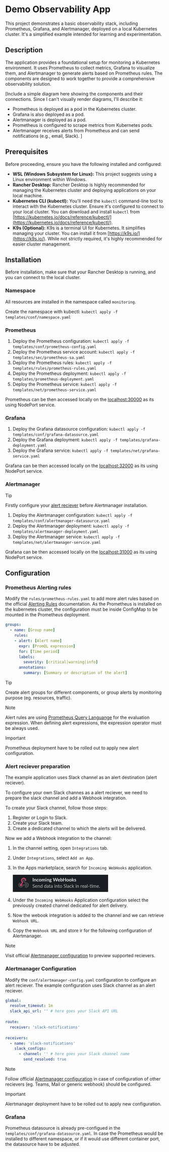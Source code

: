 # Demo Observability App

This project demonstrates a basic observability stack, including Prometheus, Grafana, and Alertmanager, deployed on a local Kubernetes cluster. It's a simplified example intended for learning and experimentation.

## Description

The application provides a foundational setup for monitoring a Kubernetes environment. It uses Prometheus to collect metrics, Grafana to visualize them, and Alertmanager to generate alerts based on Prometheus rules.  The components are designed to work together to provide a comprehensive observability solution.

[Include a simple diagram here showing the components and their connections.  Since I can't visually render diagrams, I'll describe it:

*   Prometheus is deployed as a pod in the Kubernetes cluster.
*   Grafana is also deployed as a pod.
*   Alertmanager is deployed as a pod.
*   Prometheus is configured to scrape metrics from Kubernetes pods.
*   Alertmanager receives alerts from Prometheus and can send notifications (e.g., email, Slack). ]

## Prerequisites

Before proceeding, ensure you have the following installed and configured:

*   **WSL (Windows Subsystem for Linux):**  This project suggests using a Linux environment within Windows.
*   **Rancher Desktop:** Rancher Desktop is highly recommended for managing the Kubernetes cluster and deploying applications on your local machine.
*   **Kubernetes CLI (kubectl):** You'll need the `kubectl` command-line tool to interact with the Kubernetes cluster. Ensure it's configured to connect to your local cluster. You can download and install `kubectl` from [https://kubernetes.io/docs/reference/kubectl/](https://kubernetes.io/docs/reference/kubectl/).
*   **K9s (Optional):** K9s is a terminal UI for Kubernetes. It simplifies managing your cluster.  You can install it from [https://k9s.io/](https://k9s.io/). While not strictly required, it's highly recommended for easier cluster management.

## Installation 

Before installation, make sure that your Rancher Desktop is running, and you can connect to the local cluster.

### Namespace

All resources are installed in the namespace called `monitoring`.

Create the namespace with kubectl: `kubectl apply -f templates/conf/namespace.yaml`

### Prometheus

1. Deploy the Prometheus configuration: `kubectl apply -f templates/conf/prometheus-config.yaml`
1. Deploy the Prometheus service account: `kubectl apply -f templates/sec/prometheus-sa.yaml`
1. Deploy the Prometheus rules: `kubectl apply -f templates/rules/prometheus-rules.yaml`
1. Deploy the Prometheus deployment: `kubectl apply -f templates/prometheus-deployment.yaml`
1. Deploy the Prometheus service: `kubectl apply -f templates/net/prometheus-service.yaml`

Prometheus can be then accessed locally on the [localhost:30000](http://localhost:30000) as its using NodePort service.

### Grafana

1. Deploy the Grafana datasource configuration: `kubectl apply -f templates/conf/grafana-datasource.yaml`
1. Deploy the Grafana deployment: `kubectl apply -f templates/grafana-deployment.yaml`
1. Deploy the Grafana service: `kubectl apply -f templates/net/grafana-service.yaml`

Grafana can be then accessed locally on the [localhost:32000](http://localhost:32000) as its using NodePort service.

### Alertmanager

> [!TIP]
> Firstly configure your [alert reciever](#alert-reciever-preparation) before Alertmanager installation.

1. Deploy the Alertmanager configuration: `kubectl apply -f templates/conf/alertmanager-datasource.yaml`
1. Deploy the Alertmanager deployment: `kubectl apply -f templates/alertmanager-deployment.yaml`
1. Deploy the Alertmanager service: `kubectl apply -f templates/net/alertmanager-service.yaml`

Grafana can be then accessed locally on the [localhost:31000](http://localhost:31000) as its using NodePort service.

## Configuration

### Prometheus Alerting rules

Modify the `rules/prometheus-rules.yaml` to add more alert rules based on the official [Alerting Rules](https://prometheus.io/docs/prometheus/latest/configuration/alerting_rules/) documentation. As the Prometheus is installed on the kubernetes cluster, the configuration must be inside ConfigMap to be mounted in the Prometheus deployment.

```yaml
groups:
  - name: [Group name]
    rules:
    - alert: [Alert name]
      expr: [PromQL expression]
      for: [Time period]
      labels:
        severity: [critical|warning|info]
      annotations:
        summary: [Summary or description of the alert]
```

> [!TIP]  
> Create alert groups for different components, or group alerts by monitoring purpose (eg. resources, traffic).

> [!NOTE]  
> Alert rules are using [Prometheus Query Languange](https://prometheus.io/docs/prometheus/latest/querying/basics/) for the evaluation expression. When defining alert expressions, the expression operator must be always used.

> [!IMPORTANT]  
> Prometheus deployment have to be rolled out to apply new alert configuration.


### Alert reciever preparation

The example application uses Slack channel as an alert destination (alert reciever). 

To configure your own Slack channes as a alert reciever, we need to prepare the slack channel and add a Webhook integration.

To create your Slack channel, follow those steps:
1. Register or Login to Slack.
1. Create your Slack team.
1. Create a dedicated channel to which the alerts will be delivered.

Now we add a Webhook integration to the channel:
1. In the channel setting, open `Integrations` tab.
1. Under `Integrations`, select `Add an App`.
1. In the Apps marketplace, search for `Incoming WebHooks` application.

    ![slack-incoming-webhooks](documentation/images/slack-incoming-webhooks.png)

1. Under the `Incoming WebHooks` Application configuration select the previously created channel dedicated for alert delivery.
1. Now the webook integration is added to the channel and we can retrieve `Webhook URL`.
1. Copy the `Webhook URL` and store ir for the following configuration of Alertmanager.

> [!NOTE]
> Visit official [Alertmanager configuration](https://prometheus.io/docs/alerting/latest/configuration/) to preview supported recievers.


### Alertmanager Configuration

Modify the `conf/alertmanager-config.yaml` configuration to configure an alert reciever. The example configuration uses Slack channel as an alert reciever. 

```yaml
global:
  resolve_timeout: 1m
  slack_api_url: '' # here goes your Slack API URL

route:
  receiver: 'slack-notifications'

receivers:
  - name: 'slack-notifications'
    slack_configs:
      - channel: '' # here goes your Slack channel name
        send_resolved: true 
```
> [!NOTE]
> Follow official [Alertmanager configuration](https://prometheus.io/docs/alerting/latest/configuration/) in case of configuration of other recievers (eg. Teams, Mail or generic webhook) should be configured.

> [!IMPORTANT]  
> Alertmanager deployment have to be rolled out to apply new configuration.

### Grafana

Prometheus datasource is already pre-configued in the `templates/conf/grafana-datasource.yaml`. In case the Prometheus would be installed to different namespace, or if it would use different container port, the datasource have to be adjusted.

